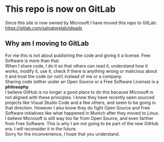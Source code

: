 # This repo is now on GitLab
Since this site is now owned by Microsoft I have moved this repo to GitLab: https://gitlab.com/salvatorelab/ideads  
## Why am I moving to GitLab
For me this is not about publishing the code and giving it a license. Free Software is more than that.  
When I share code, I do it so that others can read it, understand how it works, modify it, use it, check if there is anything wrong or malicious about it and trust the code (or not!) instead of me or a company.  
Sharing code (either under an Open Source or a Free Software License) is a **philosophy**.  
I believe GitHub is no longer a good place to do this because Microsoft is not aligned with these principles. I know they have recently open sourced projects like Visual Studio Code and a few others, and seem to be going in that direction. However I also know they do fight Open Source and Free Software initiatives like what happened in Munich after they moved to Linux.  
I believe Microsoft is still way too far from Open Source, and even farther from Free Software. This is why I am not going to be part of the new GitHub era. I will reconsider it in the future.  
Sorry for the inconvenience, I hope that you understand.  
